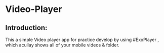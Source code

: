 # Video-Player

Introduction:
-------------
This a simple Video player app for practice develop by using #ExoPlayer ,
which acullay shows all of your mobile videos & folder.

